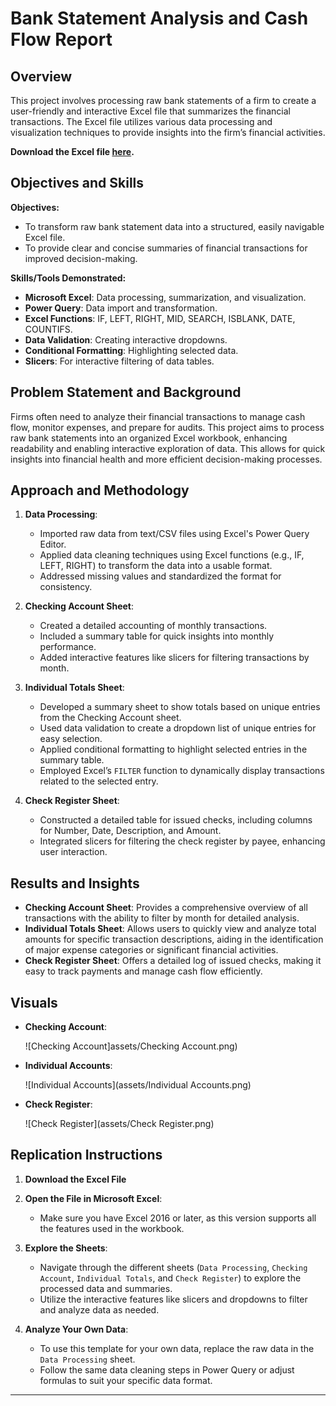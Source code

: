 # Bank Statement Analysis and Cash Flow Report

## Overview

This project involves processing raw bank statements of a firm to create a user-friendly and interactive Excel file that summarizes the financial transactions. The Excel file utilizes various data processing and visualization techniques to provide insights into the firm’s financial activities.

**Download the Excel file [here](https://github.com/AsherGeorgy/My-Portfolio/raw/refs/heads/main/Microsoft%20Excel/assets/Cash%20Flow%20Report.xlsx).**

## Objectives and Skills

**Objectives:**
- To transform raw bank statement data into a structured, easily navigable Excel file.
- To provide clear and concise summaries of financial transactions for improved decision-making.

**Skills/Tools Demonstrated:**
- **Microsoft Excel**: Data processing, summarization, and visualization.
- **Power Query**: Data import and transformation.
- **Excel Functions**: IF, LEFT, RIGHT, MID, SEARCH, ISBLANK, DATE, COUNTIFS.
- **Data Validation**: Creating interactive dropdowns.
- **Conditional Formatting**: Highlighting selected data.
- **Slicers**: For interactive filtering of data tables.

## Problem Statement and Background

Firms often need to analyze their financial transactions to manage cash flow, monitor expenses, and prepare for audits. This project aims to process raw bank statements into an organized Excel workbook, enhancing readability and enabling interactive exploration of data. This allows for quick insights into financial health and more efficient decision-making processes.

## Approach and Methodology

1. **Data Processing**:
   - Imported raw data from text/CSV files using Excel's Power Query Editor.
   - Applied data cleaning techniques using Excel functions (e.g., IF, LEFT, RIGHT) to transform the data into a usable format.
   - Addressed missing values and standardized the format for consistency.

2. **Checking Account Sheet**:
   - Created a detailed accounting of monthly transactions.
   - Included a summary table for quick insights into monthly performance.
   - Added interactive features like slicers for filtering transactions by month.

3. **Individual Totals Sheet**:
   - Developed a summary sheet to show totals based on unique entries from the Checking Account sheet.
   - Used data validation to create a dropdown list of unique entries for easy selection.
   - Applied conditional formatting to highlight selected entries in the summary table.
   - Employed Excel’s `FILTER` function to dynamically display transactions related to the selected entry.

4. **Check Register Sheet**:
   - Constructed a detailed table for issued checks, including columns for Number, Date, Description, and Amount.
   - Integrated slicers for filtering the check register by payee, enhancing user interaction.

## Results and Insights

- **Checking Account Sheet**: Provides a comprehensive overview of all transactions with the ability to filter by month for detailed analysis.
- **Individual Totals Sheet**: Allows users to quickly view and analyze total amounts for specific transaction descriptions, aiding in the identification of major expense categories or significant financial activities.
- **Check Register Sheet**: Offers a detailed log of issued checks, making it easy to track payments and manage cash flow efficiently.

## Visuals

- **Checking Account**:
  
  ![Checking Account]assets/Checking Account.png)
  
- **Individual Accounts**:
  
  ![Individual Accounts](assets/Individual Accounts.png)
  
- **Check Register**:
  
  ![Check Register](assets/Check Register.png)

## Replication Instructions

1. **Download the Excel File**

2. **Open the File in Microsoft Excel**:
   - Make sure you have Excel 2016 or later, as this version supports all the features used in the workbook.

3. **Explore the Sheets**:
   - Navigate through the different sheets (`Data Processing`, `Checking Account`, `Individual Totals`, and `Check Register`) to explore the processed data and summaries.
   - Utilize the interactive features like slicers and dropdowns to filter and analyze data as needed.

4. **Analyze Your Own Data**:
   - To use this template for your own data, replace the raw data in the `Data Processing` sheet.
   - Follow the same data cleaning steps in Power Query or adjust formulas to suit your specific data format.

---


